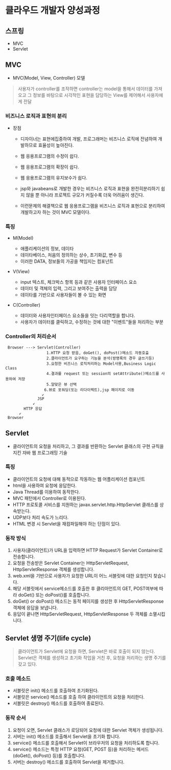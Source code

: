 # 클라우드 개발자 양성과정

## 스프링
* MVC
* Servlet

## MVC
* MVC(Model, View, Controller) 모델
> 사용자가 controller를 조작하면 controller는 model을 통해서 데이터를 가져오고 그 정보를 바탕으로 시각적인 표현을 담당하는 View를 제어해서 사용자에게 전달

### 비즈니스 로직과 표현의 분리
* 장점
    - 디자이너는 표현에집중하여 개발, 프로그래머는 비즈니스 로직에 전념하여 개발하므로 효율성이 높아진다.
    - 웹 응용프로그램의 수정이 쉽다.
    - 웹 응용프로그램의 확장이 쉽다.
    - 웹 응용프로그램의 유지보수가 쉽다.

    - jsp와 javabeans로 개발한 경우는 비즈니스 로직과 표현을 완전히분리하기 쉽지 않을 뿐 아니라 프로젝트 규모가 커질수록 더욱 어려움이 생긴다.
    - 이런문제의 해결책으로 웹 응용프로그램을 비즈니스 로직과 표현으로 분리하여 개발하고자 하는 것이 MVC 모델이다.

### 특징

* M(Model)
    - 애플리케이션의 정보, 데이타
    - 데이타베이스, 처음의 정의하는 상수, 초기화값, 변수 등
    - 이러한 DATA, 정보들의 가공을 책임지는 컴포넌트

* V(View)
    - input 텍스트, 체크박스 항목 등과 같은 사용자 인터페이스 요소
    - 데이터 및 객체의 입력, 그리고 보여주는 출력을 담당
    - 데이타를 기반으로 사용자들이 볼 수 있는 화면

* C(Controller)
    - 데이터와 사용자인터페이스 요소들을 잇는 다리역할을 합니다. 
    - 사용자가 데이터를 클릭하고, 수정하는 것에 대한 "이벤트"들을 처리하는 부분

### Controller의 처리순서 
```
 Browser ---> Servlet(Controller) 
                  1.HTTP 요청 받음, doGet(), doPost()메소드 자동호출 
                  2.클라이언트가 요구하는 기능을 분석(방명록의 경우 글쓰기등) 
                  3.요청한 비즈니스 로직처리하는 Model사용,Business Logic Class 
                  4.결과를 request 또는 session의 setAttribute()메소드를 사용하여 저장 
                  5.알맞은 뷰 선택 
                 6.뷰로 포워딩(또는 리다이렉트),jsp 페이지로 이동 
                ↙ 
              JSP 
            ↙  
        HTTP 응답   
      ↙ 
 Browser 
```

## Servlet
* 클라이언트의 요청을 처리하고, 그 결과를 반환하는 Servlet 클래스의 구현 규칙을 지킨 자바 웹 프로그래밍 기술

### 특징
* 클라이언트의 요청에 대해 동적으로 작동하는 웹 어플리케이션 컴포넌트
* html을 사용하여 요청에 응답한다.
* Java Thread를 이용하여 동작한다.
* MVC 패턴에서 Controller로 이용된다.
* HTTP 프로토콜 서비스를 지원하는 javax.servlet.http.HttpServlet 클래스를 상속받는다.
* UDP보다 처리 속도가 느리다.
* HTML 변경 시 Servlet을 재컴파일해야 하는 단점이 있다.

### 동작 방식
1. 사용자(클라이언트)가 URL을 입력하면 HTTP Request가 Servlet Container로 전송합니다.
2. 요청을 전송받은 Servlet Container는 HttpServletRequest, HttpServletResponse 객체를 생성합니다.
3. web.xml을 기반으로 사용자가 요청한 URL이 어느 서블릿에 대한 요청인지 찾습니다.
4. 해당 서블릿에서 service메소드를 호출한 후 클리아언트의 GET, POST여부에 따라 doGet() 또는 doPost()를 호출합니다.
5. doGet() or doPost() 메소드는 동적 페이지를 생성한 후 HttpServletResponse객체에 응답을 보냅니다.
6. 응답이 끝나면 HttpServletRequest, HttpServletResponse 두 객체를 소멸시킵니다.

## Servlet 생명 주기(life cycle)
> 클라이언트가 Servlet에 요청을 하면, Servlet은 바로 호출이 되지 않는다. Servlet은 객체를 생성하고 초기화 작업을 거친 후, 요청을 처리하는 생명 주기를 갖고 있다.

### 호출 메소드
*  서블릿은 init() 메소드를 호출하여 초기화된다.
*  서블릿은 service() 메소드를 호출 하여 클라이언트의 요청을 처리한다.
*  서블릿은 destroy() 메소드를 호출하여 종료된다.

### 동작 순서

1. 요청이 오면, Servlet 클래스가 로딩되어 요청에 대한 Servlet 객체가 생성됩니다.
2. 서버는 init() 메소드를 호출해서 Servlet을  초기화 합니다.
3. service() 메소드를 호출해서 Servlet이 브라우저의 요청을 처리하도록 합니다.
4. service() 메소드는 특정 HTTP 요청(GET, POST 등)을 처리하는 메서드 (doGet(), doPost() 등)를 호출합니다.
5. 서버는 destroy() 메소드를 호출하여 Servlet을 제거합니다.